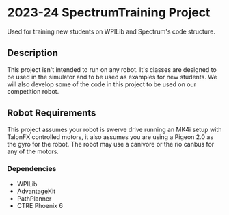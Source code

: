# 2023-24 SpectrumTraining Project

Used for training new students on WPILib and Spectrum's code structure.

## Description

This project isn't intended to run on any robot. It's classes are designed to be used in the simulator and to be used as examples for new students. We will also develop some of the code in this project to be used on our competition robot.

## Robot Requirements

This project assumes your robot is swerve drive running an MK4i setup with TalonFX controlled motors, it also assumes you are using a Pigeon 2.0 as the gyro for the robot. The robot may use a canivore or the rio canbus for any of the motors.

### Dependencies

* WPILib
* AdvantageKit
* PathPlanner
* CTRE Phoenix 6
